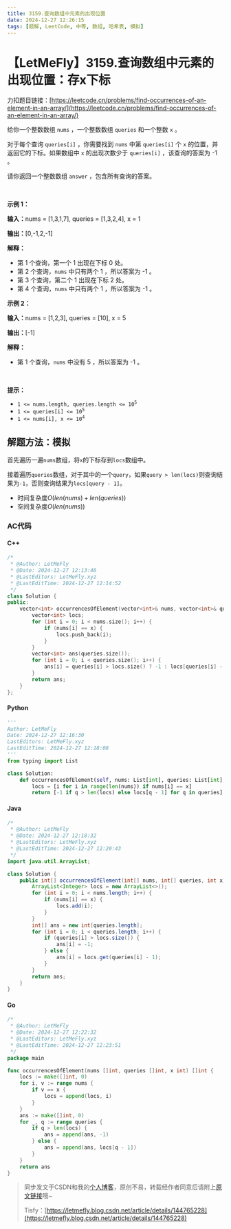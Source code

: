 ```yaml
---
title: 3159.查询数组中元素的出现位置
date: 2024-12-27 12:26:15
tags: [题解, LeetCode, 中等, 数组, 哈希表, 模拟]
---
```


# 【LetMeFly】3159.查询数组中元素的出现位置：存x下标

力扣题目链接：[https://leetcode.cn/problems/find-occurrences-of-an-element-in-an-array/](https://leetcode.cn/problems/find-occurrences-of-an-element-in-an-array/)

<p>给你一个整数数组&nbsp;<code>nums</code>&nbsp;，一个整数数组&nbsp;<code>queries</code>&nbsp;和一个整数&nbsp;<code>x</code>&nbsp;。</p>

<p>对于每个查询&nbsp;<code>queries[i]</code>&nbsp;，你需要找到&nbsp;<code>nums</code>&nbsp;中第&nbsp;<code>queries[i]</code>&nbsp;个&nbsp;<code>x</code>&nbsp;的位置，并返回它的下标。如果数组中&nbsp;<code>x</code>&nbsp;的出现次数少于&nbsp;<code>queries[i]</code>&nbsp;，该查询的答案为 -1 。</p>

<p>请你返回一个整数数组&nbsp;<code>answer</code>&nbsp;，包含所有查询的答案。</p>

<p>&nbsp;</p>

<p><strong class="example">示例 1：</strong></p>

<div class="example-block">
<p><span class="example-io"><b>输入：</b>nums = [1,3,1,7], queries = [1,3,2,4], x = 1</span></p>

<p><span class="example-io"><b>输出：</b>[0,-1,2,-1]</span></p>

<p><strong>解释：</strong></p>

<ul>
	<li>第 1 个查询，第一个 1 出现在下标 0 处。</li>
	<li>第 2 个查询，<code>nums</code>&nbsp;中只有两个 1 ，所以答案为 -1 。</li>
	<li>第 3 个查询，第二个 1 出现在下标 2 处。</li>
	<li>第 4 个查询，<code>nums</code>&nbsp;中只有两个 1 ，所以答案为 -1 。</li>
</ul>
</div>

<p><strong class="example">示例 2：</strong></p>

<div class="example-block">
<p><span class="example-io"><b>输入：</b>nums = [1,2,3], queries = [10], x = 5</span></p>

<p><span class="example-io"><b>输出：</b>[-1]</span></p>

<p><strong>解释：</strong></p>

<ul>
	<li>第 1 个查询，<code>nums</code>&nbsp;中没有 5 ，所以答案为 -1 。</li>
</ul>
</div>

<p>&nbsp;</p>

<p><strong>提示：</strong></p>

<ul>
	<li><code>1 &lt;= nums.length, queries.length &lt;= 10<sup>5</sup></code></li>
	<li><code>1 &lt;= queries[i] &lt;= 10<sup>5</sup></code></li>
	<li><code>1 &lt;= nums[i], x &lt;= 10<sup>4</sup></code></li>
</ul>


    
## 解题方法：模拟

首先遍历一遍`nums`数组，将`x`的下标存到`locs`数组中。

接着遍历`queries`数组，对于其中的一个`query`，如果`query > len(locs)`则查询结果为`-1`，否则查询结果为`locs[query - 1]`。

+ 时间复杂度$O(len(nums) + len(queries))$
+ 空间复杂度$O(len(nums))$

### AC代码

#### C++

```cpp
/*
 * @Author: LetMeFly
 * @Date: 2024-12-27 12:13:46
 * @LastEditors: LetMeFly.xyz
 * @LastEditTime: 2024-12-27 12:14:52
 */
class Solution {
public:
    vector<int> occurrencesOfElement(vector<int>& nums, vector<int>& queries, int x) {
        vector<int> locs;
        for (int i = 0; i < nums.size(); i++) {
            if (nums[i] == x) {
                locs.push_back(i);
            }
        }
        vector<int> ans(queries.size());
        for (int i = 0; i < queries.size(); i++) {
            ans[i] = queries[i] > locs.size() ? -1 : locs[queries[i] - 1];
        }
        return ans;
    }
};
```

#### Python

```python
'''
Author: LetMeFly
Date: 2024-12-27 12:16:30
LastEditors: LetMeFly.xyz
LastEditTime: 2024-12-27 12:18:08
'''
from typing import List

class Solution:
    def occurrencesOfElement(self, nums: List[int], queries: List[int], x: int) -> List[int]:
        locs = [i for i in range(len(nums)) if nums[i] == x]
        return [-1 if q > len(locs) else locs[q - 1] for q in queries]
```

#### Java

```java
/*
 * @Author: LetMeFly
 * @Date: 2024-12-27 12:18:32
 * @LastEditors: LetMeFly.xyz
 * @LastEditTime: 2024-12-27 12:20:43
 */
import java.util.ArrayList;

class Solution {
    public int[] occurrencesOfElement(int[] nums, int[] queries, int x) {
        ArrayList<Integer> locs = new ArrayList<>();
        for (int i = 0; i < nums.length; i++) {
            if (nums[i] == x) {
                locs.add(i);
            }
        }
        int[] ans = new int[queries.length];
        for (int i = 0; i < queries.length; i++) {
            if (queries[i] > locs.size()) {
                ans[i] = -1;
            } else {
                ans[i] = locs.get(queries[i] - 1);
            }
        }
        return ans;
    }
}
```

#### Go

```go
/*
 * @Author: LetMeFly
 * @Date: 2024-12-27 12:22:32
 * @LastEditors: LetMeFly.xyz
 * @LastEditTime: 2024-12-27 12:23:51
 */
package main

func occurrencesOfElement(nums []int, queries []int, x int) []int {
    locs := make([]int, 0)
    for i, v := range nums {
        if v == x {
            locs = append(locs, i)
        }
    }
    ans := make([]int, 0)
    for _, q := range queries {
        if q > len(locs) {
            ans = append(ans, -1)
        } else {
            ans = append(ans, locs[q - 1])
        }
    }
    return ans
}
```

> 同步发文于CSDN和我的[个人博客](https://blog.letmefly.xyz/)，原创不易，转载经作者同意后请附上[原文链接](https://blog.letmefly.xyz/2024/12/27/LeetCode%203159.%E6%9F%A5%E8%AF%A2%E6%95%B0%E7%BB%84%E4%B8%AD%E5%85%83%E7%B4%A0%E7%9A%84%E5%87%BA%E7%8E%B0%E4%BD%8D%E7%BD%AE/)哦~
>
> Tisfy：[https://letmefly.blog.csdn.net/article/details/144765228](https://letmefly.blog.csdn.net/article/details/144765228)
